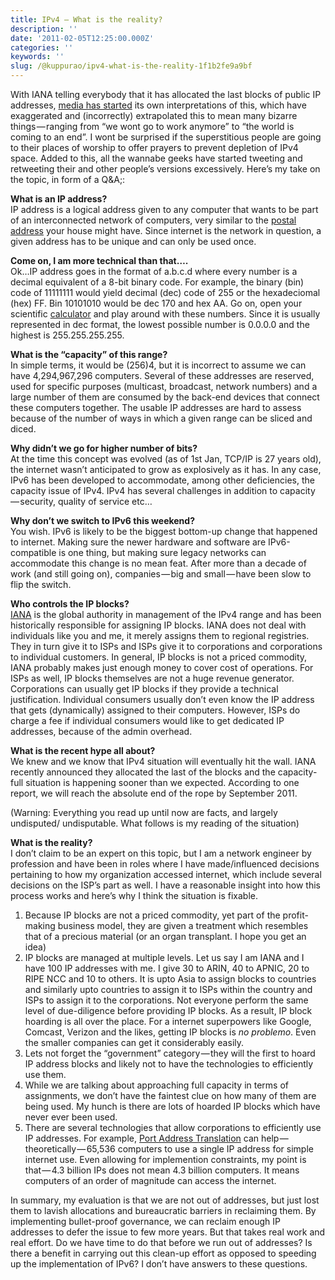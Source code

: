 ```yaml
---
title: IPv4 — What is the reality?
description: ''
date: '2011-02-05T12:25:00.000Z'
categories: ''
keywords: ''
slug: /@kuppurao/ipv4-what-is-the-reality-1f1b2fe9a9bf
---
```


With IANA telling everybody that it has allocated the last blocks of public IP addresses, [media has started](http://news.google.com/news/search?aq=f&pz=1&cf=all&ned=us&hl=en&q=ipv4) its own interpretations of this, which have exaggerated and (incorrectly) extrapolated this to mean many bizarre things — ranging from “we wont go to work anymore” to “the world is coming to an end”. I wont be surprised if the superstitious people are going to their places of worship to offer prayers to prevent depletion of IPv4 space. Added to this, all the wannabe geeks have started tweeting and retweeting their and other people’s versions excessively. Here’s my take on the topic, in form of a Q&A;:

**What is an IP address?**  
IP address is a logical address given to any computer that wants to be part of an interconnected network of computers, very similar to the [postal address](http://www.livinginternet.com/i/iw_ip.htm) your house might have. Since internet is the network in question, a given address has to be unique and can only be used once.

**Come on, I am more technical than that….**  
Ok…IP address goes in the format of a.b.c.d where every number is a decimal equivalent of a 8-bit binary code. For example, the binary (bin) code of 11111111 would yield decimal (dec) code of 255 or the hexadeciomal (hex) FF. Bin 10101010 would be dec 170 and hex AA. Go on, open your scientific [calculator](http://web2.0calc.com/) and play around with these numbers. Since it is usually represented in dec format, the lowest possible number is 0.0.0.0 and the highest is 255.255.255.255.

**What is the “capacity” of this range?**  
In simple terms, it would be (256)4, but it is incorrect to assume we can have 4,294,967,296 computers. Several of these addresses are reserved, used for specific purposes (multicast, broadcast, network numbers) and a large number of them are consumed by the back-end devices that connect these computers together. The usable IP addresses are hard to assess because of the number of ways in which a given range can be sliced and diced.

**Why didn’t we go for higher number of bits?**  
At the time this concept was evolved (as of 1st Jan, TCP/IP is 27 years old), the internet wasn’t anticipated to grow as explosively as it has. In any case, IPv6 has been developed to accommodate, among other deficiencies, the capacity issue of IPv4. IPv4 has several challenges in addition to capacity — security, quality of service etc…

**Why don’t we switch to IPv6 this weekend?**  
You wish. IPv6 is likely to be the biggest bottom-up change that happened to internet. Making sure the newer hardware and software are IPv6-compatible is one thing, but making sure legacy networks can accommodate this change is no mean feat. After more than a decade of work (and still going on), companies — big and small — have been slow to flip the switch.

**Who controls the IP blocks?**  
[IANA](http://www.iana.org/numbers/) is the global authority in management of the IPv4 range and has been historically responsible for assigning IP blocks. IANA does not deal with individuals like you and me, it merely assigns them to regional registries. They in turn give it to ISPs and ISPs give it to corporations and corporations to individual customers. In general, IP blocks is not a priced commodity, IANA probably makes just enough money to cover cost of operations. For ISPs as well, IP blocks themselves are not a huge revenue generator. Corporations can usually get IP blocks if they provide a technical justification. Individual consumers usually don’t even know the IP address that gets (dynamically) assigned to their computers. However, ISPs do charge a fee if individual consumers would like to get dedicated IP addresses, because of the admin overhead.

**What is the recent hype all about?**  
We knew and we know that IPv4 situation will eventually hit the wall. IANA recently announced they allocated the last of the blocks and the capacity-full situation is happening sooner than we expected. According to one report, we will reach the absolute end of the rope by September 2011.

(Warning: Everything you read up until now are facts, and largely undisputed/ undisputable. What follows is my reading of the situation)

**What is the reality?**  
I don’t claim to be an expert on this topic, but I am a network engineer by profession and have been in roles where I have made/influenced decisions pertaining to how my organization accessed internet, which include several decisions on the ISP’s part as well. I have a reasonable insight into how this process works and here’s why I think the situation is fixable.

1.  Because IP blocks are not a priced commodity, yet part of the profit-making business model, they are given a treatment which resembles that of a precious material (or an organ transplant. I hope you get an idea)
2.  IP blocks are managed at multiple levels. Let us say I am IANA and I have 100 IP addresses with me. I give 30 to ARIN, 40 to APNIC, 20 to RIPE NCC and 10 to others. It is upto Asia to assign blocks to countries and similarly upto countries to assign it to ISPs within the country and ISPs to assign it to the corporations. Not everyone perform the same level of due-diligence before providing IP blocks. As a result, IP block hoarding is all over the place. For a internet superpowers like Google, Comcast, Verizon and the likes, getting IP blocks is _no problemo_. Even the smaller companies can get it considerably easily.
3.  Lets not forget the “government” category — they will the first to hoard IP address blocks and likely not to have the technologies to efficiently use them.
4.  While we are talking about approaching full capacity in terms of assignments, we don’t have the faintest clue on how many of them are being used. My hunch is there are lots of hoarded IP blocks which have never ever been used.
5.  There are several technologies that allow corporations to efficiently use IP addresses. For example, [Port Address Translation](http://en.wikipedia.org/wiki/Port_address_translation) can help — theoretically — 65,536 computers to use a single IP address for simple internet use. Even allowing for implemention constraints, my point is that — 4.3 billion IPs does not mean 4.3 billion computers. It means computers of an order of magnitude can access the internet.

In summary, my evaluation is that we are not out of addresses, but just lost them to lavish allocations and bureaucratic barriers in reclaiming them. By implementing bullet-proof governance, we can reclaim enough IP addresses to defer the issue to few more years. But that takes real work and real effort. Do we have time to do that before we run out of addresses? Is there a benefit in carrying out this clean-up effort as opposed to speeding up the implementation of IPv6? I don’t have answers to these questions.
